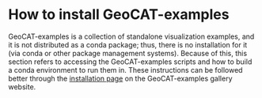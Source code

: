 # How to install GeoCAT-examples

GeoCAT-examples is a collection of standalone visualization examples, and it is not distributed as a conda package;
thus, there is no installation for it (via conda or other package management systems). Because of this, this section
refers to accessing the GeoCAT-examples scripts and how to build a conda environment to run them in. These instructions
can be followed better through the [installation page](https://geocat-examples.readthedocs.io/en/latest/install.html)
on the GeoCAT-examples gallery website.
